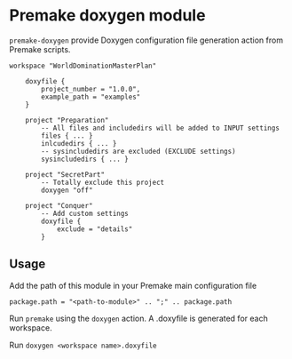 # Premake doxygen module

`premake-doxygen` provide Doxygen configuration file generation action from Premake scripts.

```
workspace "WorldDominationMasterPlan"
	
	doxyfile {
		project_number = "1.0.0",
		example_path = "examples"
	}
	
	project "Preparation"
		-- All files and includedirs will be added to INPUT settings
		files { ... }	
		inlcudedirs { ... }
		-- sysincludedirs are excluded (EXCLUDE settings)
		sysincludedirs { ... }

	project "SecretPart"
		-- Totally exclude this project
		doxygen "off"
		
	project "Conquer"
		-- Add custom settings
		doxyfile {
			exclude = "details"
		}
```
## Usage

Add the path of this module in your Premake main configuration file

	package.path = "<path-to-module>" .. ";" .. package.path

Run `premake` using the `doxygen` action.
A .doxyfile is generated for each workspace.

Run `doxygen <workspace name>.doxyfile`

